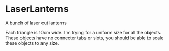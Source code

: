# LaserLanterns
A bunch of laser cut lanterns 

Each triangle is 10cm wide. 
I'm trying for a uniform size for all the objects. These objects have no connecter tabs or slots, you should be able to scale these objects to any size. 
